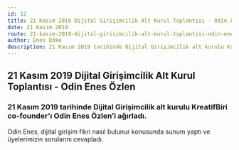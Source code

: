 ```yaml
---
id: 12
title: 21 Kasım 2019 Dijital Girişimcilik Alt Kurul Toplantısı - Odin Enes Özlen
date: 21 Kasım 2019
route: 21-kasim-2019-dijital-girisimcilik-alt-kurul-toplantisi-odin-enes-ozlen
author: Enes Döke
description: 21 Kasım 2019 tarihinde Dijital Girişimcilik alt kurulu KreatifBiri co-founder’ı Odin Enes Özlen’i ağırladı.
---
```

## 21 Kasım 2019 Dijital Girişimcilik Alt Kurul Toplantısı - Odin Enes Özlen

### 21 Kasım 2019 tarihinde Dijital Girişimcilik alt kurulu KreatifBiri co-founder’ı Odin Enes Özlen’i ağırladı.

Odin Enes, dijital girişim fikri nasıl bulunur konusunda sunum yaptı ve üyelerimizin sorularını cevapladı.